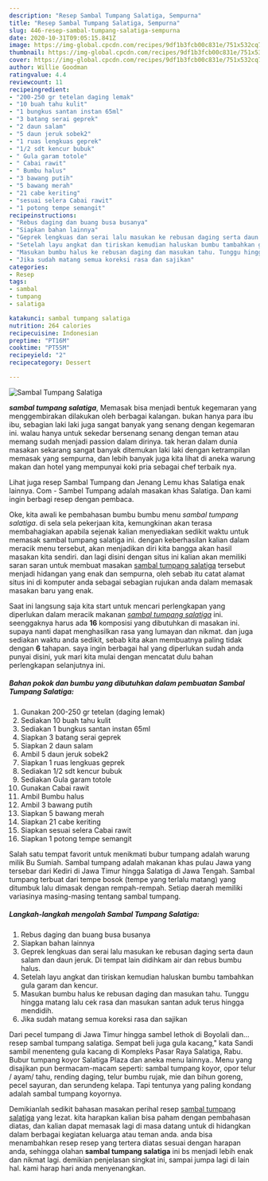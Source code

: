 ```yaml
---
description: "Resep Sambal Tumpang Salatiga, Sempurna"
title: "Resep Sambal Tumpang Salatiga, Sempurna"
slug: 446-resep-sambal-tumpang-salatiga-sempurna
date: 2020-10-31T09:05:15.841Z
image: https://img-global.cpcdn.com/recipes/9df1b3fcb00c831e/751x532cq70/sambal-tumpang-salatiga-foto-resep-utama.jpg
thumbnail: https://img-global.cpcdn.com/recipes/9df1b3fcb00c831e/751x532cq70/sambal-tumpang-salatiga-foto-resep-utama.jpg
cover: https://img-global.cpcdn.com/recipes/9df1b3fcb00c831e/751x532cq70/sambal-tumpang-salatiga-foto-resep-utama.jpg
author: Willie Goodman
ratingvalue: 4.4
reviewcount: 11
recipeingredient:
- "200-250 gr tetelan daging lemak"
- "10 buah tahu kulit"
- "1 bungkus santan instan 65ml"
- "3 batang serai geprek"
- "2 daun salam"
- "5 daun jeruk sobek2"
- "1 ruas lengkuas geprek"
- "1/2 sdt kencur bubuk"
- " Gula garam totole"
- " Cabai rawit"
- " Bumbu halus"
- "3 bawang putih"
- "5 bawang merah"
- "21 cabe keriting"
- "sesuai selera Cabai rawit"
- "1 potong tempe semangit"
recipeinstructions:
- "Rebus daging dan buang busa busanya"
- "Siapkan bahan lainnya"
- "Geprek lengkuas dan serai lalu masukan ke rebusan daging serta daun salam dan daun jeruk. Di tempat lain didihkam air dan rebus bumbu halus."
- "Setelah layu angkat dan tiriskan kemudian haluskan bumbu tambahkan gula garam dan kencur."
- "Masukan bumbu halus ke rebusan daging dan masukan tahu. Tunggu hingga matang lalu cek rasa dan masukan santan aduk terus hingga mendidih."
- "Jika sudah matang semua koreksi rasa dan sajikan"
categories:
- Resep
tags:
- sambal
- tumpang
- salatiga

katakunci: sambal tumpang salatiga 
nutrition: 264 calories
recipecuisine: Indonesian
preptime: "PT16M"
cooktime: "PT55M"
recipeyield: "2"
recipecategory: Dessert

---
```



![Sambal Tumpang Salatiga](https://img-global.cpcdn.com/recipes/9df1b3fcb00c831e/751x532cq70/sambal-tumpang-salatiga-foto-resep-utama.jpg)

<b><i>sambal tumpang salatiga</i></b>, Memasak bisa menjadi bentuk kegemaran yang menggembirakan dilakukan oleh berbagai kalangan. bukan hanya para ibu ibu, sebagian laki laki juga sangat banyak yang senang dengan kegemaran ini. walau hanya untuk sekedar bersenang senang dengan teman atau memang sudah menjadi passion dalam dirinya. tak heran dalam dunia masakan sekarang sangat banyak ditemukan laki laki dengan ketrampilan memasak yang sempurna, dan lebih banyak juga kita lihat di aneka warung makan dan hotel yang mempunyai koki pria sebagai chef terbaik nya.

Lihat juga resep Sambal Tumpang dan Jenang Lemu khas Salatiga enak lainnya. Com - Sambel Tumpang adalah masakan khas Salatiga. Dan kami ingin berbagi resep dengan pembaca.

Oke, kita awali ke pembahasan bumbu bumbu menu <i>sambal tumpang salatiga</i>. di sela sela pekerjaan kita, kemungkinan akan terasa membahagiakan apabila sejenak kalian menyediakan sedikit waktu untuk memasak sambal tumpang salatiga ini. dengan keberhasilan kalian dalam meracik menu tersebut, akan menjadikan diri kita bangga akan hasil masakan kita sendiri. dan lagi disini dengan situs ini kalian akan memiliki saran saran untuk membuat masakan <u>sambal tumpang salatiga</u> tersebut menjadi hidangan yang enak dan sempurna, oleh sebab itu catat alamat situs ini di komputer anda sebagai sebagian rujukan anda dalam memasak masakan baru yang enak.


Saat ini langsung saja kita start untuk mencari perlengkapan yang diperlukan dalam meracik makanan <u><i>sambal tumpang salatiga</i></u> ini. seenggaknya harus ada <b>16</b> komposisi yang dibutuhkan di masakan ini. supaya nanti dapat menghasilkan rasa yang lumayan dan nikmat. dan juga sediakan waktu anda sedikit, sebab kita akan membuatnya paling tidak dengan <b>6</b> tahapan. saya ingin berbagai hal yang diperlukan sudah anda punyai disini, yuk mari kita mulai dengan mencatat dulu bahan perlengkapan selanjutnya ini.

<!--inarticleads1-->

##### Bahan pokok dan bumbu yang dibutuhkan dalam pembuatan Sambal Tumpang Salatiga:

1. Gunakan 200-250 gr tetelan (daging lemak)
1. Sediakan 10 buah tahu kulit
1. Sediakan 1 bungkus santan instan 65ml
1. Siapkan 3 batang serai geprek
1. Siapkan 2 daun salam
1. Ambil 5 daun jeruk sobek2
1. Siapkan 1 ruas lengkuas geprek
1. Sediakan 1/2 sdt kencur bubuk
1. Sediakan  Gula garam totole
1. Gunakan  Cabai rawit
1. Ambil  Bumbu halus
1. Ambil 3 bawang putih
1. Siapkan 5 bawang merah
1. Siapkan 21 cabe keriting
1. Siapkan sesuai selera Cabai rawit
1. Siapkan 1 potong tempe semangit


Salah satu tempat favorit untuk menikmati bubur tumpang adalah warung milik Bu Sumiah. Sambal tumpang adalah makanan khas pulau Jawa yang tersebar dari Kediri di Jawa Timur hingga Salatiga di Jawa Tengah. Sambal tumpang terbuat dari tempe bosok (tempe yang terlalu matang) yang ditumbuk lalu dimasak dengan rempah-rempah. Setiap daerah memiliki variasinya masing-masing tentang sambal tumpang. 

<!--inarticleads2-->

##### Langkah-langkah mengolah Sambal Tumpang Salatiga:

1. Rebus daging dan buang busa busanya
1. Siapkan bahan lainnya
1. Geprek lengkuas dan serai lalu masukan ke rebusan daging serta daun salam dan daun jeruk. Di tempat lain didihkam air dan rebus bumbu halus.
1. Setelah layu angkat dan tiriskan kemudian haluskan bumbu tambahkan gula garam dan kencur.
1. Masukan bumbu halus ke rebusan daging dan masukan tahu. Tunggu hingga matang lalu cek rasa dan masukan santan aduk terus hingga mendidih.
1. Jika sudah matang semua koreksi rasa dan sajikan


Dari pecel tumpang di Jawa Timur hingga sambel lethok di Boyolali dan… resep sambal tumpang salatiga. Sempat beli juga gula kacang,&#34; kata Sandi sambil menenteng gula kacang di Kompleks Pasar Raya Salatiga, Rabu. Bubur tumpang koyor Salatiga Plaza dan aneka menu lainnya.. Menu yang disajikan pun bermacam-macam seperti: sambal tumpang koyor, opor telur / ayam/ tahu, rending daging, telur bumbu rujak, mie dan bihun goreng, pecel sayuran, dan serundeng kelapa. Tapi tentunya yang paling kondang adalah sambal tumpang koyornya. 

Demikianlah sedikit bahasan masakan perihal resep <u>sambal tumpang salatiga</u> yang lezat. kita harapkan kalian bisa paham dengan pembahasan diatas, dan kalian dapat memasak lagi di masa datang untuk di hidangkan dalam berbagai kegiatan keluarga atau teman anda. anda bisa menambahkan resep resep yang tertera diatas sesuai dengan harapan anda, sehingga olahan <b>sambal tumpang salatiga</b> ini bs menjadi lebih enak dan nikmat lagi. demikian penjelasan singkat ini, sampai jumpa lagi di lain hal. kami harap hari anda menyenangkan.

